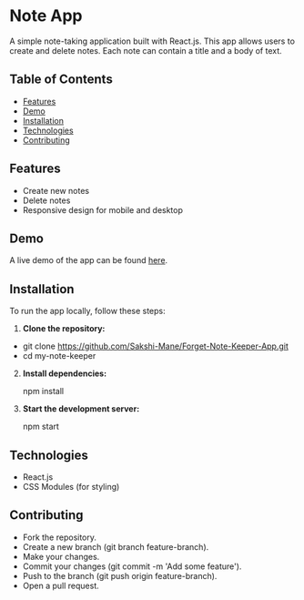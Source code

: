 # Note App

A simple note-taking application built with React.js. This app allows users to create and delete notes. Each note can contain a title and a body of text.

## Table of Contents

- [Features](#features)
- [Demo](#demo)
- [Installation](#installation)
- [Technologies](#technologies)
- [Contributing](#contributing)

## Features

- Create new notes
- Delete notes
- Responsive design for mobile and desktop

## Demo

A live demo of the app can be found [here](https://example.com). 

## Installation

To run the app locally, follow these steps:

1. **Clone the repository:**

- git clone https://github.com/Sakshi-Mane/Forget-Note-Keeper-App.git
- cd my-note-keeper

2. **Install dependencies:**

    npm install

3. **Start the development server:**

    npm start


## Technologies 

- React.js
- CSS Modules (for styling)

## Contributing

- Fork the repository.
- Create a new branch (git branch feature-branch).
- Make your changes.
- Commit your changes (git commit -m 'Add some feature').
- Push to the branch (git push origin feature-branch).
- Open a pull request.

